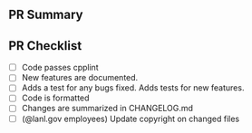 <!--Provide a general summary of your changes in the title above, for
example "Add AMR unit test for cell centered fields.".  Please avoid
non-descriptive titles such as "Addresses issue #8576".-->

## PR Summary

<!--Please provide at least 1-2 sentences describing the pull request in
detail.  Why is this change required?  What problem does it solve?-->

<!--If it fixes an open issue, please link to the issue here.-->

## PR Checklist

<!-- Note that some of these check boxes may not apply to all pull requests -->

- [ ] Code passes cpplint
- [ ] New features are documented.
- [ ] Adds a test for any bugs fixed. Adds tests for new features.
- [ ] Code is formatted
- [ ] Changes are summarized in CHANGELOG.md
- [ ] (@lanl.gov employees) Update copyright on changed files
